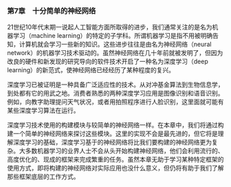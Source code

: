 ### 第7章　十分简单的神经网络

21世纪10年代末期一说起人工智能方面所取得的进步，我们通常关注的是名为机器学习（machine learning）的特定的子学科。所谓机器学习是指不用被明确告知，计算机就会学习一些新的知识。这些进步往往是由名为神经网络（neural network）的机器学习技术驱动的。虽然神经网络在几十年前就被发明了，但因为改良的硬件和新发现的研究导向的软件技术开启了一种名为深度学习（deep learning）的新范式，使神经网络已经经历了某种程度的复兴。

深度学习已被证明是一种具备广泛适应性的技术。从对冲基金算法到生物信息学，到处都有它的用武之地。消费者熟悉的两种深度学习应用是图像识别和语音识别。例如，向教字助理提问天气状况，或者用拍照程序进行人脸识别，这里面就可能有某些深度学习算法在运行。

深度学习技术使用的构建模块与较简单的神经网络一样。在本章中，我们将通过构建一个简单的神经网络来探讨这些模块。这里的实现不会是最先进的，但它将是理解深度学习的基础，深度学习基于的神经网络将比我们要构建的神经网络更为复杂。大多数机器学习的业界人士不会从头开始构建神经网络，他们会利用流行的、高度优化的、现成的框架来完成繁重的任务。虽然本章无助于学习某种特定框架的使用方式，即将构建的神经网络对实际应用也没什么意义，但仍将有助于我们了解那些框架底层的工作方式。

